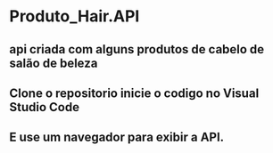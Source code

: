 # Produto_Hair.API
## api criada com alguns produtos de cabelo de salão de beleza

## Clone o repositorio inicie o codigo no Visual Studio Code
## E use um navegador para exibir a API.
